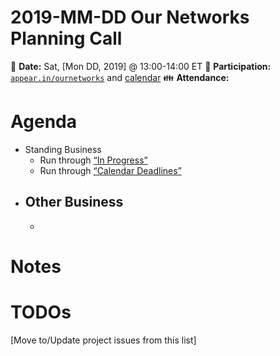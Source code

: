 # 2019-MM-DD Our Networks Planning Call

:date: **Date:** Sat, [Mon DD, 2019] @ 13:00-14:00 ET
:raising_hand: **Participation:** [`appear.in/ournetworks`](https://appear.in/ournetworks) and [calendar](https://calendar.google.com/calendar/embed?src=aers7atolh0uurlfmkoki9kikg%40group.calendar.google.com&ctz=America%2FToronto)
:family: **Attendance:**

# Agenda

- Standing Business
  - Run through [“In Progress”](https://github.com/ournetworks/2019/projects/1)
  - Run through [“Calendar Deadlines”](https://calendar.google.com/calendar/embed?src=aers7atolh0uurlfmkoki9kikg%40group.calendar.google.com&ctz=America%2FToronto)
- Other Business
  -
  -

# Notes


# TODOs

[Move to/Update project issues from this list]

